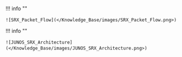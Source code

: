 !!! info ""

    ![SRX_Packet_Flow](</Knowledge_Base/images/SRX_Packet_Flow.png>)

!!! info ""

    ![JUNOS_SRX_Architecture](</Knowledge_Base/images/JUNOS_SRX_Architecture.png>)
